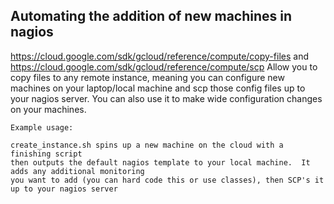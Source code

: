 ## Automating the addition of new machines in nagios

https://cloud.google.com/sdk/gcloud/reference/compute/copy-files and https://cloud.google.com/sdk/gcloud/reference/compute/scp
Allow you to copy files to any remote instance, meaning you can configure new machines on your laptop/local machine and scp those 
config files up to your nagios server.  You can also use it to make wide configuration changes on your machines.

```
Example usage:

create_instance.sh spins up a new machine on the cloud with a finishing script
then outputs the default nagios template to your local machine.  It adds any additional monitoring
you want to add (you can hard code this or use classes), then SCP's it up to your nagios server

```
